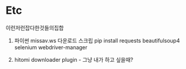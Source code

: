 # Etc
이런저런잡다한것들의집합
1. 파이썬 missav.ws 다운로드 스크립
   pip install requests beautifulsoup4 selenium webdriver-manager


2. hitomi downloader plugin - 그냥 내가 하고 싶을때? 
